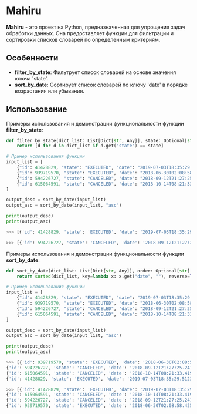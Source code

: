 # Mahiru

**Mahiru** - это проект на Python, предназначенная для упрощения задач обработки данных. Она предоставляет функции для фильтрации и сортировки списков словарей по определенным критериям.

## Особенности

- **filter_by_state**: Фильтрует список словарей на основе значения ключа 'state'.
- **sort_by_date**: Сортирует список словарей по ключу 'date' в порядке возрастания или убывания.

## Использование

Примеры использования и демонстрации функциональности функции **filter_by_state**:

```python
def filter_by_state(dict_list: List[Dict[str, Any]], state: Optional[str] = "EXECUTED") -> List[Dict[str, Any]]:
    return [d for d in dict_list if d.get("state") == state]

# Пример использования функции
input_list = [
    {"id": 41428829, "state": "EXECUTED", "date": "2019-07-03T18:35:29.512364"},
    {"id": 939719570, "state": "EXECUTED", "date": "2018-06-30T02:08:58.425572"},
    {"id": 594226727, "state": "CANCELED", "date": "2018-09-12T21:27:25.241689"},
    {"id": 615064591, "state": "CANCELED", "date": "2018-10-14T08:21:33.419441"},
]

output_desc = sort_by_date(input_list)
output_asc = sort_by_date(input_list, "asc")

print(output_desc)
print(output_asc)

>>> [{'id': 41428829, 'state': 'EXECUTED', 'date': '2019-07-03T18:35:29.512364'}, {'id': 939719570, 'state': 'EXECUTED', 'date': '2018-06-30T02:08:58.425572'}]

>>> [{'id': 594226727, 'state': 'CANCELED', 'date': '2018-09-12T21:27:25.241689'}, {'id': 615064591, 'state': 'CANCELED', 'date': '2018-10-14T08:21:33.419441'}]
```

Примеры использования и демонстрации функциональности функции **sort_by_date**:
```python
def sort_by_date(dict_list: List[Dict[str, Any]], order: Optional[str] = "desc") -> List[Dict[str, Any]]:
    return sorted(dict_list, key=lambda x: x.get("date", ""), reverse=True if order == "asc" else False)

# Пример использования функции
input_list = [
    {"id": 41428829, "state": "EXECUTED", "date": "2019-07-03T18:35:29.512364"},
    {"id": 939719570, "state": "EXECUTED", "date": "2018-06-30T02:08:58.425572"},
    {"id": 594226727, "state": "CANCELED", "date": "2018-09-12T21:27:25.241689"},
    {"id": 615064591, "state": "CANCELED", "date": "2018-10-14T08:21:33.419441"},
]

output_desc = sort_by_date(input_list)
output_asc = sort_by_date(input_list, "asc")

print(output_desc)
print(output_asc)

>>> [{'id': 939719570, 'state': 'EXECUTED', 'date': '2018-06-30T02:08:58.425572'},
{'id': 594226727, 'state': 'CANCELED', 'date': '2018-09-12T21:27:25.241689'},
{'id': 615064591, 'state': 'CANCELED', 'date': '2018-10-14T08:21:33.419441'},
{'id': 41428829, 'state': 'EXECUTED', 'date': '2019-07-03T18:35:29.512364'}]

>>> [{'id': 41428829, 'state': 'EXECUTED', 'date': '2019-07-03T18:35:29.512364'},
{'id': 615064591, 'state': 'CANCELED', 'date': '2018-10-14T08:21:33.419441'},
{'id': 594226727, 'state': 'CANCELED', 'date': '2018-09-12T21:27:25.241689'},
{'id': 939719570, 'state': 'EXECUTED', 'date': '2018-06-30T02:08:58.425572'}]
```